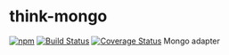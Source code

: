 # think-mongo
[![npm](https://img.shields.io/npm/v/think-mongo.svg?style=flat-square)](https://www.npmjs.com/package/think-mongo)
[![Build Status](https://travis-ci.org/thinkjs/think-mongo.svg?branch=master)](https://travis-ci.org/thinkjs/think-mongo)
[![Coverage Status](https://coveralls.io/repos/github/thinkjs/think-mongo/badge.svg)](https://coveralls.io/github/thinkjs/think-mongo)
Mongo adapter
